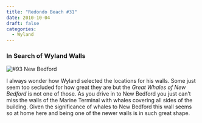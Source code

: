 ```yaml
---
title: "Redondo Beach #31"
date: 2010-10-04
draft: false
categories:
  - Wyland
---
```

### In Search of Wyland Walls

![#93 New Bedford](../images/93-newbedford.jpeg)

I always wonder how Wyland selected the locations for his walls. Some just seem too secluded for how great they are but the _Great Whales of New Bedford_ is not one of those. As you drive in to New Bedford you just can’t miss the walls of the Marine Terminal with whales covering all sides of the building. Given the significance of whales to New Bedford this wall seems so at home here and being one of the newer walls is in such great shape.